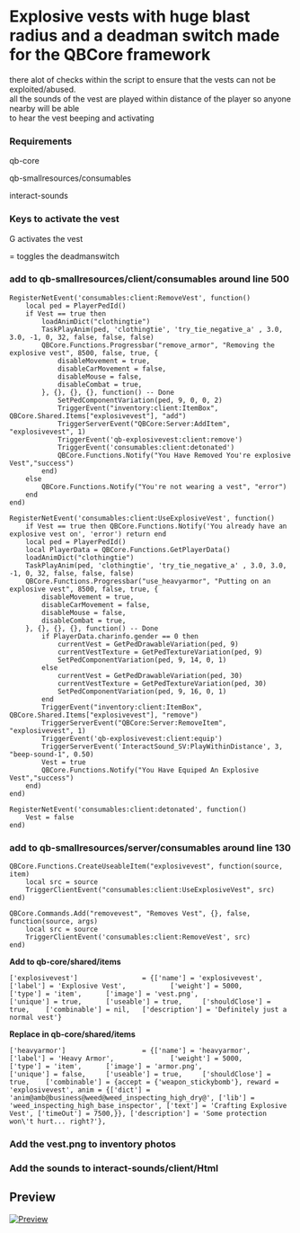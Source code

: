 <h1>Explosive vests with huge blast radius and a deadman switch made for the QBCore framework</h1>
<p>there alot of checks within the script to ensure that the vests can not be exploited/abused.<br>
all the sounds of the vest are played within distance of the player so anyone nearby will be able <br> 
to hear the vest beeping and activating</p>


<h3>Requirements</h3>
qb-core

qb-smallresources/consumables

interact-sounds


<h3>Keys to activate the vest</h3>

G  activates the vest

=  toggles the deadmanswitch





<h3>add to qb-smallresources/client/consumables around line 500</h3>

```
RegisterNetEvent('consumables:client:RemoveVest', function()
    local ped = PlayerPedId()
    if Vest == true then
        loadAnimDict("clothingtie")
        TaskPlayAnim(ped, 'clothingtie', 'try_tie_negative_a' , 3.0, 3.0, -1, 0, 32, false, false, false)
        QBCore.Functions.Progressbar("remove_armor", "Removing the explosive vest", 8500, false, true, {
            disableMovement = true,
            disableCarMovement = false,
            disableMouse = false,
            disableCombat = true,
        }, {}, {}, {}, function() -- Done
            SetPedComponentVariation(ped, 9, 0, 0, 2)
            TriggerEvent("inventory:client:ItemBox", QBCore.Shared.Items["explosivevest"], "add")
            TriggerServerEvent("QBCore:Server:AddItem", "explosivevest", 1)
            TriggerEvent('qb-explosivevest:client:remove')
            TriggerEvent('consumables:client:detonated')
            QBCore.Functions.Notify("You Have Removed You're explosive Vest","success")
        end)
    else
        QBCore.Functions.Notify("You're not wearing a vest", "error")
    end
end)
```
	
```	
RegisterNetEvent('consumables:client:UseExplosiveVest', function()
    if Vest == true then QBCore.Functions.Notify('You already have an explosive vest on', 'error') return end
    local ped = PlayerPedId()
    local PlayerData = QBCore.Functions.GetPlayerData()
    loadAnimDict("clothingtie")
    TaskPlayAnim(ped, 'clothingtie', 'try_tie_negative_a' , 3.0, 3.0, -1, 0, 32, false, false, false)
    QBCore.Functions.Progressbar("use_heavyarmor", "Putting on an explosive vest", 8500, false, true, {
        disableMovement = true,
        disableCarMovement = false,
		disableMouse = false,
		disableCombat = true,
    }, {}, {}, {}, function() -- Done
        if PlayerData.charinfo.gender == 0 then
            currentVest = GetPedDrawableVariation(ped, 9)
            currentVestTexture = GetPedTextureVariation(ped, 9)
            SetPedComponentVariation(ped, 9, 14, 0, 1)
        else
            currentVest = GetPedDrawableVariation(ped, 30)
            currentVestTexture = GetPedTextureVariation(ped, 30)
            SetPedComponentVariation(ped, 9, 16, 0, 1)
        end
        TriggerEvent("inventory:client:ItemBox", QBCore.Shared.Items["explosivevest"], "remove")
        TriggerServerEvent("QBCore:Server:RemoveItem", "explosivevest", 1)
        TriggerEvent('qb-explosivevest:client:equip')
        TriggerServerEvent('InteractSound_SV:PlayWithinDistance', 3, "beep-sound-1", 0.50)
        Vest = true
        QBCore.Functions.Notify("You Have Equiped An Explosive Vest","success")
    end)
end)
```
```
RegisterNetEvent('consumables:client:detonated', function()
    Vest = false
end)
```


<h3>add to qb-smallresources/server/consumables around line 130</h3>

```
QBCore.Functions.CreateUseableItem("explosivevest", function(source, item)
    local src = source
    TriggerClientEvent("consumables:client:UseExplosiveVest", src)
end)

QBCore.Commands.Add("removevest", "Removes Vest", {}, false, function(source, args)
    local src = source
	TriggerClientEvent('consumables:client:RemoveVest', src)
end)
```


**Add to qb-core/shared/items**

```
['explosivevest'] 		 		 = {['name'] = 'explosivevest', 					['label'] = 'Explosive Vest', 			['weight'] = 5000, 	    ['type'] = 'item', 		['image'] = 'vest.png', 				['unique'] = true, 		['useable'] = true, 	['shouldClose'] = true,	   ['combinable'] = nil,   ['description'] = 'Definitely just a normal vest'}
```

**Replace in qb-core/shared/items**
 ```
['heavyarmor'] 		 			 = {['name'] = 'heavyarmor', 					['label'] = 'Heavy Armor', 				['weight'] = 5000, 	    ['type'] = 'item', 		['image'] = 'armor.png', 				['unique'] = false, 	['useable'] = true, 	['shouldClose'] = true,	   ['combinable'] = {accept = {'weapon_stickybomb'}, reward = 'explosivevest', anim = {['dict'] = 'anim@amb@business@weed@weed_inspecting_high_dry@', ['lib'] = 'weed_inspecting_high_base_inspector', ['text'] = 'Crafting Explosive Vest', ['timeOut'] = 7500,}}, ['description'] = 'Some protection won\'t hurt... right?'},
```

<h3>Add the vest.png to inventory photos</h3>





<h3>Add the sounds to interact-sounds/client/Html</h3>


<h2>Preview</h2>

[![Preview](https://img.youtube.com/vi/oUVp9tHu0Jw/0.jpg)](https://www.youtube.com/watch?v=oUVp9tHu0Jw)
